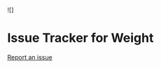 ![]

# Issue Tracker for Weight


[Report an issue](https://github.com/tonydiep/weight-tracker-support/issues)

